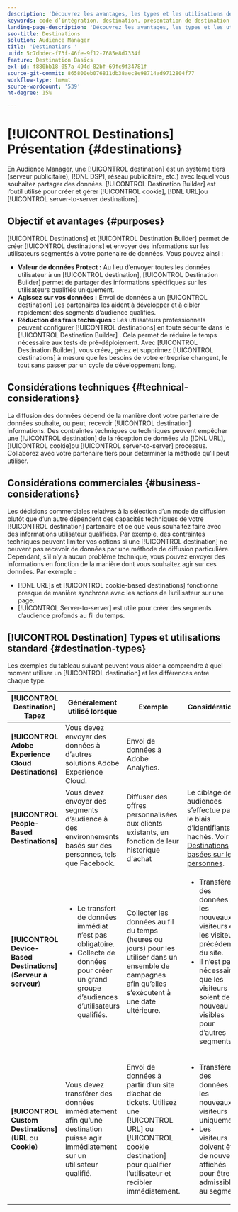 ```yaml
---
description: 'Découvrez les avantages, les types et les utilisations des destinations : tout système tiers, tel qu’un serveur de publicités ou un DSP, où vous partagez des données. Utilisez Destination Builder pour créer et gérer des destinations de cookie, d’URL ou de serveur à serveur.'
keywords: code d’intégration, destination, présentation de destination, destination, destination, destination, destination, destination, destination, destination, destination, destination, destination, destination, destination
landing-page-description: 'Découvrez les avantages, les types et les utilisations des destinations : tout système tiers, tel qu’un serveur de publicités ou un DSP, où vous partagez des données. Utilisez Destination Builder pour créer et gérer des destinations de cookie, d’URL ou de serveur à serveur.'
seo-title: Destinations
solution: Audience Manager
title: 'Destinations '
uuid: 5c7dbdec-f73f-46fe-9f12-7685e8d7334f
feature: Destination Basics
exl-id: f880bb18-057a-494d-82bf-69fc9f34781f
source-git-commit: 865800eb076811db38aec8e98714ad9712804f77
workflow-type: tm+mt
source-wordcount: '539'
ht-degree: 15%

---
```


# [!UICONTROL Destinations] Présentation {#destinations}

En Audience Manager, une [!UICONTROL destination] est un système tiers (serveur publicitaire), [!DNL DSP], réseau publicitaire, etc.) avec lequel vous souhaitez partager des données. [!UICONTROL Destination Builder] est l’outil utilisé pour créer et gérer [!UICONTROL cookie], [!DNL URL]ou [!UICONTROL server-to-server destinations].

## Objectif et avantages {#purposes}

<!-- c_destinations.xml -->

[!UICONTROL Destinations] et [!UICONTROL Destination Builder] permet de créer [!UICONTROL destinations] et envoyer des informations sur les utilisateurs segmentés à votre partenaire de données. Vous pouvez ainsi :

* **Valeur de données Protect :** Au lieu d’envoyer toutes les données utilisateur à un [!UICONTROL destination], [!UICONTROL Destination Builder] permet de partager des informations spécifiques sur les utilisateurs qualifiés uniquement.
* **Agissez sur vos données :** Envoi de données à un [!UICONTROL destination] Les partenaires les aident à développer et à cibler rapidement des segments d’audience qualifiés.
* **Réduction des frais techniques :** Les utilisateurs professionnels peuvent configurer [!UICONTROL destinations] en toute sécurité dans le [!UICONTROL Destination Builder] . Cela permet de réduire le temps nécessaire aux tests de pré-déploiement. Avec [!UICONTROL Destination Builder], vous créez, gérez et supprimez [!UICONTROL destinations] à mesure que les besoins de votre entreprise changent, le tout sans passer par un cycle de développement long.

## Considérations techniques {#technical-considerations}

<!-- destination-delivery-methods.xml -->

La diffusion des données dépend de la manière dont votre partenaire de données souhaite, ou peut, recevoir [!UICONTROL destination] informations. Des contraintes techniques ou techniques peuvent empêcher une [!UICONTROL destination] de la réception de données via [!DNL URL], [!UICONTROL cookie]ou [!UICONTROL server-to-server] processus. Collaborez avec votre partenaire tiers pour déterminer la méthode qu’il peut utiliser.

## Considérations commerciales {#business-considerations}

Les décisions commerciales relatives à la sélection d’un mode de diffusion plutôt que d’un autre dépendent des capacités techniques de votre [!UICONTROL destination] partenaire et ce que vous souhaitez faire avec des informations utilisateur qualifiées. Par exemple, des contraintes techniques peuvent limiter vos options si une [!UICONTROL destination] ne peuvent pas recevoir de données par une méthode de diffusion particulière. Cependant, s’il n’y a aucun problème technique, vous pouvez envoyer des informations en fonction de la manière dont vous souhaitez agir sur ces données. Par exemple :

* [!DNL URL]s et [!UICONTROL cookie-based destinations] fonctionne presque de manière synchrone avec les actions de l’utilisateur sur une page.
* [!UICONTROL Server-to-server] est utile pour créer des segments d’audience profonds au fil du temps.

## [!UICONTROL Destination] Types et utilisations standard {#destination-types}

Les exemples du tableau suivant peuvent vous aider à comprendre à quel moment utiliser un [!UICONTROL destination] et les différences entre chaque type.

| [!UICONTROL Destination] Tapez | Généralement utilisé lorsque | Exemple | Considérations |
|--- |--- |--- |--- |
| **[!UICONTROL Adobe Experience Cloud Destinations]** | Vous devez envoyer des données à d’autres solutions Adobe Experience Cloud. | Envoi de données à Adobe Analytics. |  |
| **[!UICONTROL People-Based Destinations]** | Vous devez envoyer des segments d’audience à des environnements basés sur des personnes, tels que Facebook. | Diffuser des offres personnalisées aux clients existants, en fonction de leur historique d&#39;achat | Le ciblage des audiences s’effectue par le biais d’identifiants hachés. Voir [Destinations basées sur les personnes](people-based-destinations-overview.md). |
| **[!UICONTROL Device-Based Destinations]** (**Serveur à serveur**) | <ul><li>Le transfert de données immédiat n’est pas obligatoire.</li><li>Collecte de données pour créer un grand groupe d’audiences d’utilisateurs qualifiés.</li></ul> | Collecter les données au fil du temps (heures ou jours) pour les utiliser dans un ensemble de campagnes afin qu’elles s’exécutent à une date ultérieure. | <ul><li>Transfère des données sur les nouveaux visiteurs et les visiteurs précédents du site. </li><li>Il n’est pas nécessaire que les visiteurs soient de nouveau visibles pour d’autres segments.</li></ul> |
| **[!UICONTROL Custom Destinations]** (**URL** ou **Cookie**) | Vous devez transférer des données immédiatement afin qu’une destination puisse agir immédiatement sur un utilisateur qualifié. | Envoi de données à partir d’un site d’achat de tickets. Utilisez une [!UICONTROL URL] ou [!UICONTROL cookie destination] pour qualifier l’utilisateur et recibler immédiatement. | <ul><li>Transfère des données sur les nouveaux visiteurs uniquement. </li><li>Les visiteurs doivent être de nouveau affichés pour être admissibles au segment.</li></ul> |
